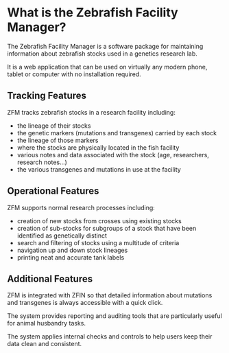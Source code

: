 # What is the Zebrafish Facility Manager?

The Zebrafish Facility Manager is a software package for maintaining information about zebrafish 
stocks used in a genetics research lab.

It is a web application that can be used on virtually any modern
phone, tablet or computer with no installation required.

## Tracking Features

ZFM tracks zebrafish stocks in a research facility including:

- the lineage of their stocks
- the genetic markers (mutations and transgenes) carried by each stock
- the lineage of those markers
- where the stocks are physically located in the fish facility
- various notes and data associated with the stock (age, researchers, research notes...)
- the various transgenes and mutations in use at the facility
  
## Operational Features

ZFM supports normal research processes including:

- creation of new stocks from crosses using existing stocks
- creation of sub-stocks for subgroups of a stock that have been identified as genetically distinct  
- search and filtering of stocks using a multitude of criteria
- navigation up and down stock lineages
- printing neat and accurate tank labels

## Additional Features

ZFM is integrated with ZFIN so that detailed information about
mutations and transgenes is always accessible with a quick click.

The system provides reporting and auditing tools that are particularly useful for animal
husbandry tasks.

The system applies internal
checks and controls to help users keep their data clean and consistent.

